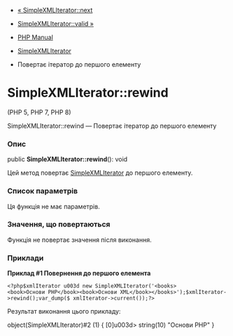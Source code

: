- [« SimpleXMLIterator::next](simplexmliterator.next.md)
- [SimpleXMLIterator::valid »](simplexmliterator.valid.md)

- [PHP Manual](index.md)
- [SimpleXMLIterator](class.simplexmliterator.md)
- Повертає ітератор до першого елементу

# SimpleXMLIterator::rewind

(PHP 5, PHP 7, PHP 8)

SimpleXMLIterator::rewind — Повертає ітератор до першого елементу

### Опис

public **SimpleXMLIterator::rewind**(): void

Цей метод повертає [SimpleXMLIterator](class.simplexmliterator.md)
до першого елементу.

### Список параметрів

Ця функція не має параметрів.

### Значення, що повертаються

Функція не повертає значення після виконання.

### Приклади

**Приклад #1 Повернення до першого елемента**

` <?php$xmlIterator u003d new SimpleXMLIterator('<books><book>Основи PHP</book><book>Основи XML</book></books>');$xmlIterator->rewind();var_dump($ xmlIterator->current());?> `

Результат виконання цього прикладу:

object(SimpleXMLIterator)#2 (1) {
[0]u003d>
string(10) "Основи PHP"
}
